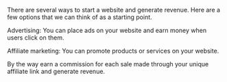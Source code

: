 
There are several ways to start a website and generate revenue. Here are a few options that we can think of as a starting point.

Advertising: You can place ads on your website and earn money when users click on them.

Affiliate marketing: You can promote products or services on your website.

By the way earn a commission for each sale made through your unique affiliate link and generate revenue.

